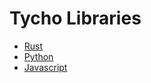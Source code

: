 # Tycho Libraries
- [Rust](https://github.com/samhdev/tycho)
- [Python](https://github.com/samhdev/tycho-py)
- [Javascript](https://github.com/samhdev/tycho-js)
